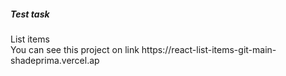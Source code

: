 <h5>Test task </h5>
List items
<br>
You can see this project on link   https://react-list-items-git-main-shadeprima.vercel.ap
